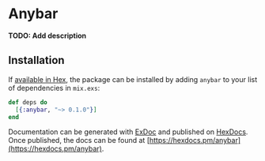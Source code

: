 # Anybar

**TODO: Add description**

## Installation

If [available in Hex](https://hex.pm/docs/publish), the package can be installed
by adding `anybar` to your list of dependencies in `mix.exs`:

```elixir
def deps do
  [{:anybar, "~> 0.1.0"}]
end
```

Documentation can be generated with [ExDoc](https://github.com/elixir-lang/ex_doc)
and published on [HexDocs](https://hexdocs.pm). Once published, the docs can
be found at [https://hexdocs.pm/anybar](https://hexdocs.pm/anybar).

